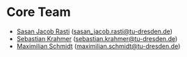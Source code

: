 # Core Team

- [Sasan Jacob Rasti](https://github.com/sasanjac) (sasan_jacob.rasti@tu-dresden.de)
- [Sebastian Krahmer](https://github.com/SebastianDD) (sebastian.krahmer@tu-dresden.de)
- [Maximilian Schmidt](https://github.com/masc622) (maximilian.schmidt@tu-dresden.de)

